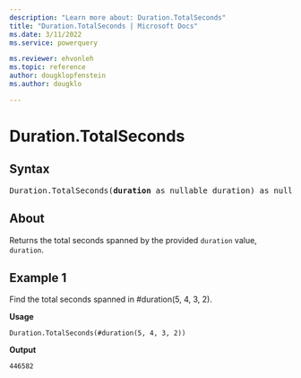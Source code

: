 ```yaml
---
description: "Learn more about: Duration.TotalSeconds"
title: "Duration.TotalSeconds | Microsoft Docs"
ms.date: 3/11/2022
ms.service: powerquery

ms.reviewer: ehvonleh
ms.topic: reference
author: dougklopfenstein
ms.author: dougklo

---
```

# Duration.TotalSeconds

## Syntax

<pre>
Duration.TotalSeconds(<b>duration</b> as nullable duration) as nullable number
</pre>
  
## About

Returns the total seconds spanned by the provided `duration` value, `duration`.

## Example 1

Find the total seconds spanned in #duration(5, 4, 3, 2).

**Usage**

```powerquery-m
Duration.TotalSeconds(#duration(5, 4, 3, 2))
```

**Output**

`446582`

